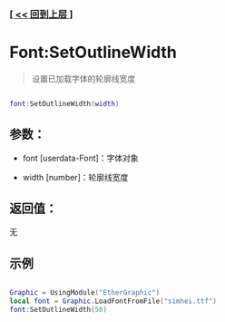 ### [[ << 回到上层 ]](README.md)

# Font:SetOutlineWidth

> 设置已加载字体的轮廓线宽度

```lua

font:SetOutlineWidth(width)

```

## 参数：

+ font [userdata-Font]：字体对象

+ width [number]：轮廓线宽度

## 返回值：

无

## 示例

```lua

Graphic = UsingModule("EtherGraphic")
local font = Graphic.LoadFontFromFile("simhei.ttf")
font:SetOutlineWidth(50)

```